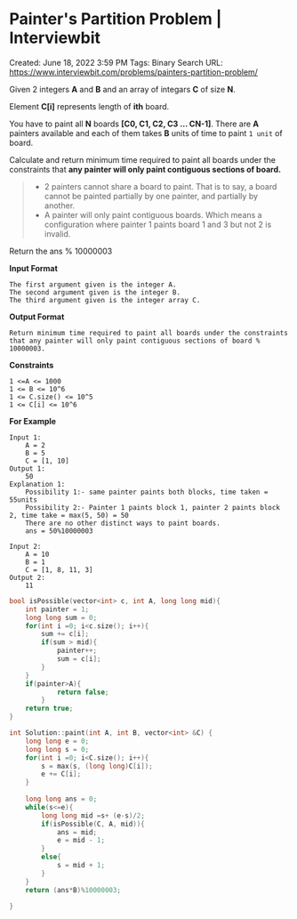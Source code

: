 # Painter's Partition Problem | Interviewbit

Created: June 18, 2022 3:59 PM
Tags: Binary Search
URL: https://www.interviewbit.com/problems/painters-partition-problem/

Given 2 integers **A** and **B** and an array of integars **C** of size **N**.

Element **C[i]** represents length of **ith** board.

You have to paint all **N** boards **[C0, C1, C2, C3 … CN-1]**. There are **A** painters available and each of them takes **B** units of time to paint `1 unit` of board.

Calculate and return minimum time required to paint all boards under the constraints that **any painter will only paint contiguous sections of board.**

> 
> 
> - 2 painters cannot share a board to paint. That is to say, a board cannot be painted partially by one painter, and partially by another.
> - A painter will only paint contiguous boards. Which means a configuration where painter 1 paints board 1 and 3 but not 2 is invalid.

Return the ans % 10000003

**Input Format**

```
The first argument given is the integer A.
The second argument given is the integer B.
The third argument given is the integer array C.

```

**Output Format**

```
Return minimum time required to paint all boards under the constraints that any painter will only paint contiguous sections of board % 10000003.

```

**Constraints**

```
1 <=A <= 1000
1 <= B <= 10^6
1 <= C.size() <= 10^5
1 <= C[i] <= 10^6

```

**For Example**

```
Input 1:
    A = 2
    B = 5
    C = [1, 10]
Output 1:
    50
Explanation 1:
    Possibility 1:- same painter paints both blocks, time taken = 55units
    Possibility 2:- Painter 1 paints block 1, painter 2 paints block 2, time take = max(5, 50) = 50
    There are no other distinct ways to paint boards.
    ans = 50%10000003

Input 2:
    A = 10
    B = 1
    C = [1, 8, 11, 3]
Output 2:
    11

```

```cpp
bool isPossible(vector<int> c, int A, long long mid){
    int painter = 1;
    long long sum = 0;
    for(int i =0; i<c.size(); i++){
        sum += c[i];
        if(sum > mid){
            painter++;
            sum = c[i];
        }
    }
    if(painter>A){
            return false;
        }
    return true;
}

int Solution::paint(int A, int B, vector<int> &C) {
    long long e = 0;
    long long s = 0;
    for(int i =0; i<C.size(); i++){
        s = max(s, (long long)C[i]);
        e += C[i];
    }
    
    long long ans = 0;
    while(s<=e){
        long long mid =s+ (e-s)/2;
        if(isPossible(C, A, mid)){
            ans = mid;
            e = mid - 1;
        }
        else{
            s = mid + 1;
        }
    }
    return (ans*B)%10000003;
    
}
```